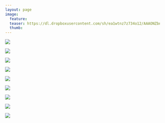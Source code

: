 ```yaml
---
layout: page
image:
  feature:
  teaser: https://dl.dropboxusercontent.com/sh/ea1wtnz7z734o12/AAAONZbnEqXB8IAP1UD-kCUua/luontokuvat/kes%C3%A4/5/DS24185-245px%20%282%29.jpg
  thumb:
---
```


[![](https://dl.dropboxusercontent.com/sh/ea1wtnz7z734o12/AADXNjlq1yRAzWiVllRtaNiPa/luontokuvat/kes%C3%A4/5/DS24185-800px.jpg)](https://dl.dropboxusercontent.com/sh/ea1wtnz7z734o12/AADnbfwS_J757fHoY5WkdCb_a/luontokuvat/kes%C3%A4/5/DS24185.jpg)

[![](https://lh3.googleusercontent.com/vFxBmDtNrgHfsYFNGJajiEyoK_KUt2H1nH-oaM8kzJk=w800)](https://lh3.googleusercontent.com/vFxBmDtNrgHfsYFNGJajiEyoK_KUt2H1nH-oaM8kzJk=s0)

[![](https://lh3.googleusercontent.com/X43TdHPRa4K94SMn1jqaEvotRcYFpUkX9_BBiIKuq_U=w800)](https://lh3.googleusercontent.com/X43TdHPRa4K94SMn1jqaEvotRcYFpUkX9_BBiIKuq_U=s0)

[![](https://lh3.googleusercontent.com/7XsfNVPljaV2Uac7mDsHjdHVtRLtXabmyFKpg8G3C0g=w800)](https://lh3.googleusercontent.com/7XsfNVPljaV2Uac7mDsHjdHVtRLtXabmyFKpg8G3C0g=s0)

[![](https://dl.dropboxusercontent.com/sh/ea1wtnz7z734o12/AACBMs5-DHzZmneLp8ME15Fxa/luontokuvat/kes%C3%A4/7/DS27856-800px.jpg)](https://dl.dropboxusercontent.com/sh/ea1wtnz7z734o12/AAC2rWOuAHhGroQ55bif54jAa/luontokuvat/kes%C3%A4/7/DS27856.jpg)

[![](https://dl.dropboxusercontent.com/sh/ea1wtnz7z734o12/AAC-f7CWfkWJsh1pxdznIDY8a/luontokuvat/kes%C3%A4/7/DS29599-800px.jpg)](https://dl.dropboxusercontent.com/sh/ea1wtnz7z734o12/AADmkfDhd4di0-9WcsD1T8bsa/luontokuvat/kes%C3%A4/7/DS29599.jpg)

[![](https://dl.dropboxusercontent.com/sh/ea1wtnz7z734o12/AADLSfggSNXK6c9QvQNaP7cRa/luontokuvat/kes%C3%A4/7/DS31565-800px.jpg)](https://dl.dropboxusercontent.com/sh/ea1wtnz7z734o12/AAADMLmJR6vERC1t-gey12A8a/luontokuvat/kes%C3%A4/7/DS31565.jpg)

[![](https://dl.dropboxusercontent.com/sh/ea1wtnz7z734o12/AAAruHEoviytvGNlw6ncuZoLa/luontokuvat/kes%C3%A4/7/DS31587-800px.jpg)](https://dl.dropboxusercontent.com/sh/ea1wtnz7z734o12/AAA9I2Qv5m3IIjKv-dHXcD7sa/luontokuvat/kes%C3%A4/7/DS31587.jpg)

[![](https://dl.dropboxusercontent.com/sh/ea1wtnz7z734o12/AADIivCwLhbkbJte3yMJPvywa/luontokuvat/kes%C3%A4/7/DS31573-800px.jpg)](https://dl.dropboxusercontent.com/sh/ea1wtnz7z734o12/AAAURjuc0GaK5Z-PFlBhGjgta/luontokuvat/kes%C3%A4/7/DS31573.jpg)